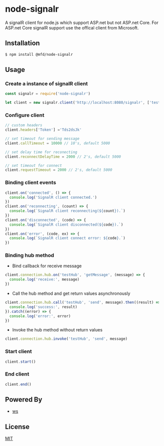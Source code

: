# node-signalr

A signalR client for node.js which support ASP.net but not ASP.net Core. For ASP.net Core signalR support use the offical client from Microsoft.

## Installation

```bash
$ npm install @mfd/node-signalr
```

## Usage

### Create a instance of signalR client

```js
const signalr = require('node-signalr')

let client = new signalr.client('http://localhost:8080/signalr', ['testHub'])
```

### Configure client

```js
// custom headers
client.headers['Token'] ='Tds2dsJk'

// set timeout for sending message 
client.callTimeout = 10000 // 10's, default 5000

// set delay time for reconecting
client.reconnectDelayTime = 2000 // 2's, default 5000

// set timeout for connect 
client.requestTimeout = 2000 // 2's, default 5000
```

### Binding client events

```js
client.on('connected', () => {
  console.log('SignalR client connected.')
})
client.on('reconnecting', (count) => {
  console.log(`SignalR client reconnecting(${count}).`)
})
client.on('disconnected', (code) => {
  console.log(`SignalR client disconnected(${code}).`)
})
client.on('error', (code, ex) => {
  console.log(`SignalR client connect error: ${code}.`)
})
```

### Binding hub method

- Bind callback for receive message
  
```js
client.connection.hub.on('testHub', 'getMessage', (message) => {
  console.log('receive:', message)
})
```

- Call the hub method and get return values asynchronously 

```js
client.connection.hub.call('testHub', 'send', message).then((result) => {
  console.log('success:', result)
}).catch((error) => {
  console.log('error:', error)
})
```

- Invoke the hub method without return values 

```js
client.connection.hub.invoke('testHub', 'send', message)
```

### Start client

```js
client.start()
```

### End client

```js
client.end()
```

## Powered By

- [ws](https://github.com/websockets/ws)

## License

[MIT](./LICENSE)
